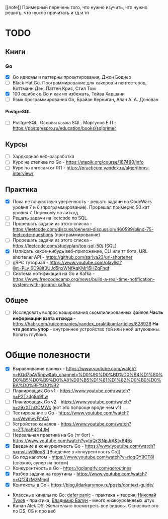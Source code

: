 [[note]]
Примерный перечень того, что нужно изучить, что нужно решить, что нужно прочитать и тд и тп

# TODO
## Книги
### Go
- [x] Go идиомы и паттерны проектирования, Джон Боднер
- [ ] Black Hat Go. Программирование для хакеров и пентестеров, Коттманн Дэн, Паттен Крис, Стил Том
- [x] 100 ошибок в Go и как их избежать, Тейва Харшани
- [ ] Язык программирования Go, Брайан Керниган, Алан А. А. Донован

#### PostgreSQL
- [ ] PostgreSQL. Основы языка SQL. Моргунов Е.П - https://postgrespro.ru/education/books/sqlprimer


## Курсы
- [ ] Хардкорная веб-разработка
- [ ] Курс на степике по Go - https://stepik.org/course/187490/info
- [ ] Курс по алгосам от ЯП - https://practicum.yandex.ru/algorithms-interview/

## Практика
- [x] Пока не почувствую уверенность - решать задачи на CodeWars уровня 7 и 6 (программирование). Прорешал примерно 50 кат уровня 7. Перехожу на литкод
- [ ] Решать задачи на leetcode по SQL
- [ ] Прорешать задачи из этого списка - https://leetcode.com/discuss/general-discussion/460599/blind-75-leetcode-questions (программирование)
- [ ] Прорешать задачи из этого списка - https://leetcode.com/studyplan/top-sql-50/ (SQL)
- [x] Написать какое-нибудь веб-приложение, CLI или тг бота. URL shortener API - https://github.com/sariya23/url-shortener
- [ ] gRPC туториал - https://www.youtube.com/playlist?list=PLy_6D98if3UJd5hxWNfAqKMr15HZqFnqf
- [ ] Система нотификаций на Go и Kafka - https://www.freecodecamp.org/news/build-a-real-time-notification-system-with-go-and-kafka/
## Общее
- [ ] Исследовать вопрос кэширования скомпилированных файлов
**Часть информации взята отсюда** - https://habr.com/ru/companies/yandex_praktikum/articles/828928
**На что делать упор** - внутреннее устройство той или иной штуковины. Копать глубоко.
# Общие полезности
- [x] Выравнивание данных - https://www.youtube.com/watch?v=KQd7bAV5npw&ab_channel=%D0%90%D0%BD%D0%B4%D1%80%D0%B5%D0%B9%D0%A8%D0%B5%D1%81%D1%82%D0%B0%D0%BA%D0%BE%D0%B2  
- [ ] Планировщик Go v1 - https://www.youtube.com/watch?v=P2Tzdg8n9hw
- [ ] Планировщик Go v2 - https://www.youtube.com/watch?v=z9xXThOOMWc (вот это попроще вроде чем v1)
- [ ] Тестирование в Go - https://www.youtube.com/watch?v=sVevmvyFmCA
- [ ] Устройство каналов - https://www.youtube.com/watch?v=ZTJcaP4G4JM
- [ ] Нереальная практика на Go (тг бот) - https://www.youtube.com/watch?v=tqQr2tNpJrA&t=846s
- [x] Введение в конкурентность Go - https://www.youtube.com/watch?v=mvUiw9ilqn8 [[Введение в конкурентность Go]]
- [ ] Go под капотом - https://www.youtube.com/watch?v=rloqQY9CT8I (сложно, супер на потом)
- [ ] Конкурентность в Go - https://golangify.com/goroutines
- [x] Разбор задачи на горутины - https://www.youtube.com/watch?v=Qf24zMzMmgI
- [x] Контексты в Go - https://blog.ildarkarymov.ru/posts/context-guide/
- Классные каналы по Go: [defer panic](https://www.youtube.com/@deferpanic) - практика + теория, [Николай Тузов](https://www.youtube.com/@nikolay_tuzov) - практика, [Владимир Балун](https://www.youtube.com/@vladimir_balun_programming) - много низкоуровневых штук
- Канал Alek OS. Желательно посмотреть все видосы. Основные это по DS, CS и про веб
